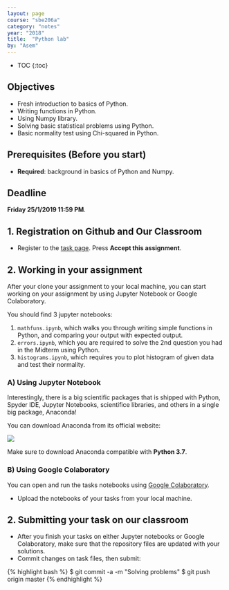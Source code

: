 ```yaml
---
layout: page
course: "sbe206a"
category: "notes"
year: "2018"
title:  "Python lab"
by: "Asem"
---
```


* TOC
{:toc}

## Objectives

* Fresh introduction to basics of Python.
* Writing functions in Python.
* Using Numpy library.
* Solving basic statistical problems using Python.
* Basic normality test using Chi-squared in Python.

## Prerequisites (Before you start)

* **Required**: background in basics of Python and Numpy.

## Deadline

**Friday 25/1/2019 11:59 PM**.

## 1. Registration on Github and Our Classroom

* Register to the [task page](https://classroom.github.com/a/vUIXJKqc). Press **Accept this assignment**.

## 2. Working in your assignment

After your clone your assignment to your local machine, you can start working on your assignment by using Jupyter Notebook or Google Colaboratory.

You should find 3 jupyter notebooks:

1. `mathfuns.ipynb`, which walks you through writing simple functions in Python, and comparing your output with expected output.
1. `errors.ipynb`, which you are required to solve the 2nd question you had in the Midterm using Python.
1. `histograms.ipynb`, which requires you to plot histogram of given data and test their normality.

### A) Using Jupyter Notebook

Interestingly, there is a big scientific packages that is shipped with Python, Spyder IDE, Jupyter Notebooks, scientifice libraries, and others in a single big package, Anaconda!

You can download Anaconda from its official website:

[![](https://www.anaconda.com/wp-content/themes/anaconda/images/logo-dark.png)](https://www.anaconda.com/download)

Make sure to download Anaconda compatible with **Python 3.7**.


### B) Using Google Colaboratory

You can open and run the tasks notebooks using [Google Colaboratory](https://colab.research.google.com).

* Upload the notebooks of your tasks from your local machine.



## 2. Submitting your task on our classroom


* After you finish your tasks on either Jupyter notebooks or Google Colaboratory, make sure that the repository files are updated with your solutions.
* Commit changes on task files, then submit:

{% highlight bash %}
$ git commit -a -m "Solving problems"
$ git push origin master
{% endhighlight %}
